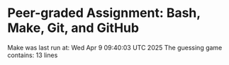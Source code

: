 # Peer-graded Assignment: Bash, Make, Git, and GitHub
Make was last run at:
Wed Apr  9 09:40:03 UTC 2025
The guessing game contains:
13
lines
